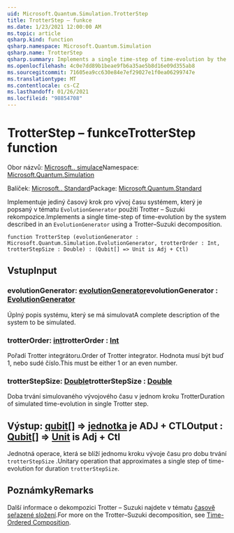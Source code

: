 ```yaml
---
uid: Microsoft.Quantum.Simulation.TrotterStep
title: TrotterStep – funkce
ms.date: 1/23/2021 12:00:00 AM
ms.topic: article
qsharp.kind: function
qsharp.namespace: Microsoft.Quantum.Simulation
qsharp.name: TrotterStep
qsharp.summary: Implements a single time-step of time-evolution by the system described in an `EvolutionGenerator` using a Trotter–Suzuki decomposition.
ms.openlocfilehash: 4c0e7dd89b1beae9fb6a35ae5b8d16e09d355ab8
ms.sourcegitcommit: 71605ea9cc630e84e7ef29027e1f0ea06299747e
ms.translationtype: MT
ms.contentlocale: cs-CZ
ms.lasthandoff: 01/26/2021
ms.locfileid: "98854708"
---
```

# <a name="trotterstep-function"></a><span data-ttu-id="4723e-102">TrotterStep – funkce</span><span class="sxs-lookup"><span data-stu-id="4723e-102">TrotterStep function</span></span>

<span data-ttu-id="4723e-103">Obor názvů: [Microsoft.. simulace](xref:Microsoft.Quantum.Simulation)</span><span class="sxs-lookup"><span data-stu-id="4723e-103">Namespace: [Microsoft.Quantum.Simulation](xref:Microsoft.Quantum.Simulation)</span></span>

<span data-ttu-id="4723e-104">Balíček: [Microsoft.. Standard](https://nuget.org/packages/Microsoft.Quantum.Standard)</span><span class="sxs-lookup"><span data-stu-id="4723e-104">Package: [Microsoft.Quantum.Standard](https://nuget.org/packages/Microsoft.Quantum.Standard)</span></span>


<span data-ttu-id="4723e-105">Implementuje jediný časový krok pro vývoj času systémem, který je popsaný v tématu `EvolutionGenerator` použití Trotter – Suzuki rekompozice.</span><span class="sxs-lookup"><span data-stu-id="4723e-105">Implements a single time-step of time-evolution by the system described in an `EvolutionGenerator` using a Trotter–Suzuki decomposition.</span></span>

```qsharp
function TrotterStep (evolutionGenerator : Microsoft.Quantum.Simulation.EvolutionGenerator, trotterOrder : Int, trotterStepSize : Double) : (Qubit[] => Unit is Adj + Ctl)
```


## <a name="input"></a><span data-ttu-id="4723e-106">Vstup</span><span class="sxs-lookup"><span data-stu-id="4723e-106">Input</span></span>

### <a name="evolutiongenerator--evolutiongenerator"></a><span data-ttu-id="4723e-107">evolutionGenerator: [evolutionGenerator](xref:Microsoft.Quantum.Simulation.EvolutionGenerator)</span><span class="sxs-lookup"><span data-stu-id="4723e-107">evolutionGenerator : [EvolutionGenerator](xref:Microsoft.Quantum.Simulation.EvolutionGenerator)</span></span>

<span data-ttu-id="4723e-108">Úplný popis systému, který se má simulovat</span><span class="sxs-lookup"><span data-stu-id="4723e-108">A complete description of the system to be simulated.</span></span>


### <a name="trotterorder--int"></a><span data-ttu-id="4723e-109">trotterOrder: [int](xref:microsoft.quantum.lang-ref.int)</span><span class="sxs-lookup"><span data-stu-id="4723e-109">trotterOrder : [Int](xref:microsoft.quantum.lang-ref.int)</span></span>

<span data-ttu-id="4723e-110">Pořadí Trotter integrátoru.</span><span class="sxs-lookup"><span data-stu-id="4723e-110">Order of Trotter integrator.</span></span> <span data-ttu-id="4723e-111">Hodnota musí být buď 1, nebo sudé číslo.</span><span class="sxs-lookup"><span data-stu-id="4723e-111">This must be either 1 or an even number.</span></span>


### <a name="trotterstepsize--double"></a><span data-ttu-id="4723e-112">trotterStepSize: [Double](xref:microsoft.quantum.lang-ref.double)</span><span class="sxs-lookup"><span data-stu-id="4723e-112">trotterStepSize : [Double](xref:microsoft.quantum.lang-ref.double)</span></span>

<span data-ttu-id="4723e-113">Doba trvání simulovaného vývojového času v jednom kroku Trotter</span><span class="sxs-lookup"><span data-stu-id="4723e-113">Duration of simulated time-evolution in single Trotter step.</span></span>



## <a name="output--qubit--unit--is-adj--ctl"></a><span data-ttu-id="4723e-114">Výstup: [qubit](xref:microsoft.quantum.lang-ref.qubit)[] => [jednotka](xref:microsoft.quantum.lang-ref.unit)  je ADJ + CTL</span><span class="sxs-lookup"><span data-stu-id="4723e-114">Output : [Qubit](xref:microsoft.quantum.lang-ref.qubit)[] => [Unit](xref:microsoft.quantum.lang-ref.unit)  is Adj + Ctl</span></span>

<span data-ttu-id="4723e-115">Jednotná operace, která se blíží jednomu kroku vývoje času pro dobu trvání `trotterStepSize` .</span><span class="sxs-lookup"><span data-stu-id="4723e-115">Unitary operation that approximates a single step of time-evolution for duration `trotterStepSize`.</span></span>

## <a name="remarks"></a><span data-ttu-id="4723e-116">Poznámky</span><span class="sxs-lookup"><span data-stu-id="4723e-116">Remarks</span></span>

<span data-ttu-id="4723e-117">Další informace o dekompozici Trotter – Suzuki najdete v tématu [časově seřazené složení](/quantum/libraries/control-flow#time-ordered-composition).</span><span class="sxs-lookup"><span data-stu-id="4723e-117">For more on the Trotter–Suzuki decomposition, see [Time-Ordered Composition](/quantum/libraries/control-flow#time-ordered-composition).</span></span>